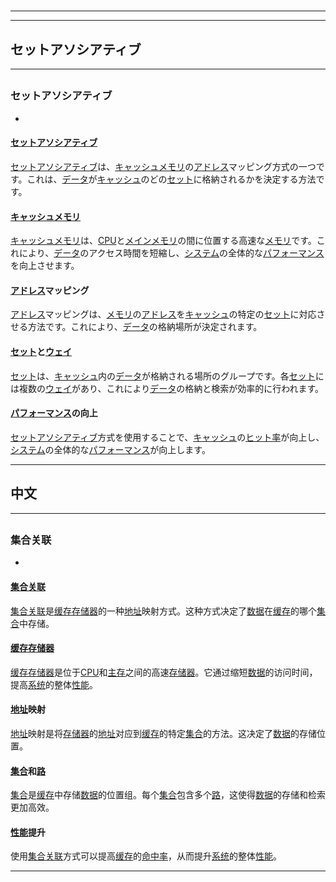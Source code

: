 # 
___
___
## セットアソシアティブ
___
## 
### セットアソシアティブ
- 

#### [セットアソシアティブ](https://zh.wikipedia.org/wiki/セットアソシアティブ)

[セットアソシアティブ](https://zh.wikipedia.org/wiki/セットアソシアティブ)は、[キャッシュメモリ](https://zh.wikipedia.org/wiki/キャッシュメモリ)の[アドレス](https://zh.wikipedia.org/wiki/アドレス)マッピング方式の一つです。これは、[データ](https://zh.wikipedia.org/wiki/データ)が[キャッシュ](https://zh.wikipedia.org/wiki/キャッシュ)のどの[セット](https://zh.wikipedia.org/wiki/セット)に格納されるかを決定する方法です。

#### [キャッシュメモリ](https://zh.wikipedia.org/wiki/キャッシュメモリ)

[キャッシュメモリ](https://zh.wikipedia.org/wiki/キャッシュメモリ)は、[CPU](https://zh.wikipedia.org/wiki/CPU)と[メインメモリ](https://zh.wikipedia.org/wiki/メインメモリ)の間に位置する高速な[メモリ](https://zh.wikipedia.org/wiki/メモリ)です。これにより、[データ](https://zh.wikipedia.org/wiki/データ)のアクセス時間を短縮し、[システム](https://zh.wikipedia.org/wiki/システム)の全体的な[パフォーマンス](https://zh.wikipedia.org/wiki/パフォーマンス)を向上させます。

#### [アドレス](https://zh.wikipedia.org/wiki/アドレス)マッピング

[アドレス](https://zh.wikipedia.org/wiki/アドレス)マッピングは、[メモリ](https://zh.wikipedia.org/wiki/メモリ)の[アドレス](https://zh.wikipedia.org/wiki/アドレス)を[キャッシュ](https://zh.wikipedia.org/wiki/キャッシュ)の特定の[セット](https://zh.wikipedia.org/wiki/セット)に対応させる方法です。これにより、[データ](https://zh.wikipedia.org/wiki/データ)の格納場所が決定されます。

#### [セット](https://zh.wikipedia.org/wiki/セット)と[ウェイ](https://zh.wikipedia.org/wiki/ウェイ)

[セット](https://zh.wikipedia.org/wiki/セット)は、[キャッシュ](https://zh.wikipedia.org/wiki/キャッシュ)内の[データ](https://zh.wikipedia.org/wiki/データ)が格納される場所のグループです。各[セット](https://zh.wikipedia.org/wiki/セット)には複数の[ウェイ](https://zh.wikipedia.org/wiki/ウェイ)があり、これにより[データ](https://zh.wikipedia.org/wiki/データ)の格納と検索が効率的に行われます。

#### [パフォーマンス](https://zh.wikipedia.org/wiki/パフォーマンス)の向上

[セットアソシアティブ](https://zh.wikipedia.org/wiki/セットアソシアティブ)方式を使用することで、[キャッシュ](https://zh.wikipedia.org/wiki/キャッシュ)の[ヒット率](https://zh.wikipedia.org/wiki/ヒット率)が向上し、[システム](https://zh.wikipedia.org/wiki/システム)の全体的な[パフォーマンス](https://zh.wikipedia.org/wiki/パフォーマンス)が向上します。
___
## 中文
___
## 
### 集合关联
- 

#### [集合关联](https://zh.wikipedia.org/wiki/集合关联)

[集合关联](https://zh.wikipedia.org/wiki/集合关联)是[缓存存储器](https://zh.wikipedia.org/wiki/缓存存储器)的一种[地址](https://zh.wikipedia.org/wiki/地址)映射方式。这种方式决定了[数据](https://zh.wikipedia.org/wiki/数据)在[缓存](https://zh.wikipedia.org/wiki/缓存)的哪个[集合](https://zh.wikipedia.org/wiki/集合)中存储。

#### [缓存存储器](https://zh.wikipedia.org/wiki/缓存存储器)

[缓存存储器](https://zh.wikipedia.org/wiki/缓存存储器)是位于[CPU](https://zh.wikipedia.org/wiki/CPU)和[主存](https://zh.wikipedia.org/wiki/主存)之间的高速[存储器](https://zh.wikipedia.org/wiki/存储器)。它通过缩短[数据](https://zh.wikipedia.org/wiki/数据)的访问时间，提高[系统](https://zh.wikipedia.org/wiki/系统)的整体[性能](https://zh.wikipedia.org/wiki/性能)。

#### [地址](https://zh.wikipedia.org/wiki/地址)映射

[地址](https://zh.wikipedia.org/wiki/地址)映射是将[存储器](https://zh.wikipedia.org/wiki/存储器)的[地址](https://zh.wikipedia.org/wiki/地址)对应到[缓存](https://zh.wikipedia.org/wiki/缓存)的特定[集合](https://zh.wikipedia.org/wiki/集合)的方法。这决定了[数据](https://zh.wikipedia.org/wiki/数据)的存储位置。

#### [集合](https://zh.wikipedia.org/wiki/集合)和[路](https://zh.wikipedia.org/wiki/路)

[集合](https://zh.wikipedia.org/wiki/集合)是[缓存](https://zh.wikipedia.org/wiki/缓存)中存储[数据](https://zh.wikipedia.org/wiki/数据)的位置组。每个[集合](https://zh.wikipedia.org/wiki/集合)包含多个[路](https://zh.wikipedia.org/wiki/路)，这使得[数据](https://zh.wikipedia.org/wiki/数据)的存储和检索更加高效。

#### [性能](https://zh.wikipedia.org/wiki/性能)提升

使用[集合关联](https://zh.wikipedia.org/wiki/集合关联)方式可以提高[缓存](https://zh.wikipedia.org/wiki/缓存)的[命中率](https://zh.wikipedia.org/wiki/命中率)，从而提升[系统](https://zh.wikipedia.org/wiki/系统)的整体[性能](https://zh.wikipedia.org/wiki/性能)。
___
